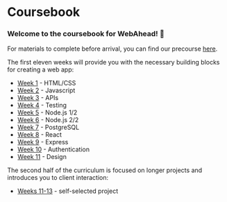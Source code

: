 # Coursebook

### Welcome to the coursebook for WebAhead! :tada:

For materials to complete before arrival, you can find our precourse [here](precourse/README.md).

The first eleven weeks will provide you with the necessary building blocks for creating a web app:
* [Week 1](week-1/README.md)  - HTML/CSS
* [Week 2](week-2/README.md)  - Javascript
* [Week 3](week-3/README.md)  - APIs
* [Week 4](week-4/README.md)  - Testing
* [Week 5](week-5/README.md)  - Node.js 1/2
* [Week 6](week-6/README.md)  - Node.js 2/2
* [Week 7](week-7/README.md)  - PostgreSQL
* [Week 8](week-8/README.md)  - React
* [Week 9](week-9/README.md)  - Express
* [Week 10](week-10/README.md)  - Authentication
* [Week 11](https://github.com/WebAhead/design-week) - Design

The second half of the curriculum is focused on longer projects and introduces you to client interaction:
+ [Weeks 11-13](./weeks-11-13) - self-selected project
